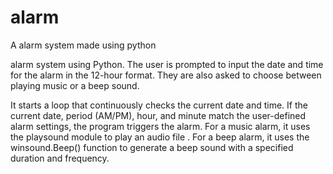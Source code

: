 # alarm
A alarm system made using python 

alarm system using Python.  The user is prompted to input the date and time for the alarm in the 12-hour format. They are also asked to choose between playing music or a beep sound.

It starts a loop that continuously checks the current date and time. If the current date, period (AM/PM), hour, and minute match the user-defined alarm settings, the program triggers the alarm. For a music alarm, it uses the playsound module to play an audio file . For a beep alarm, it uses the winsound.Beep() function to generate a beep sound with a specified duration and frequency.
